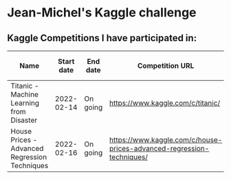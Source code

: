 # Jean-Michel's Kaggle challenge

## Kaggle Competitions I have participated in:
|  Name  |  Start date | End date |Competition URL  | Code URL | Metric |Best public score |
| ---- | ---- | ---- | ---- | ---- | ---- | ---- | 
|  Titanic - Machine Learning from Disaster  | 2022-02-14 | On going |  https://www.kaggle.com/c/titanic/ | https://github.com/JeanMichelBereder/Kaggle/blob/main/kaggle-titanic.ipynb| accuracy | 0.71770 |
|  House Prices - Advanced Regression Techniques  | 2022-02-16 | On going | https://www.kaggle.com/c/house-prices-advanced-regression-techniques/ | https://github.com/JeanMichelBereder/Kaggle/blob/main/kaggle-house-prices.ipynb | RMSE | 0.14471 |
